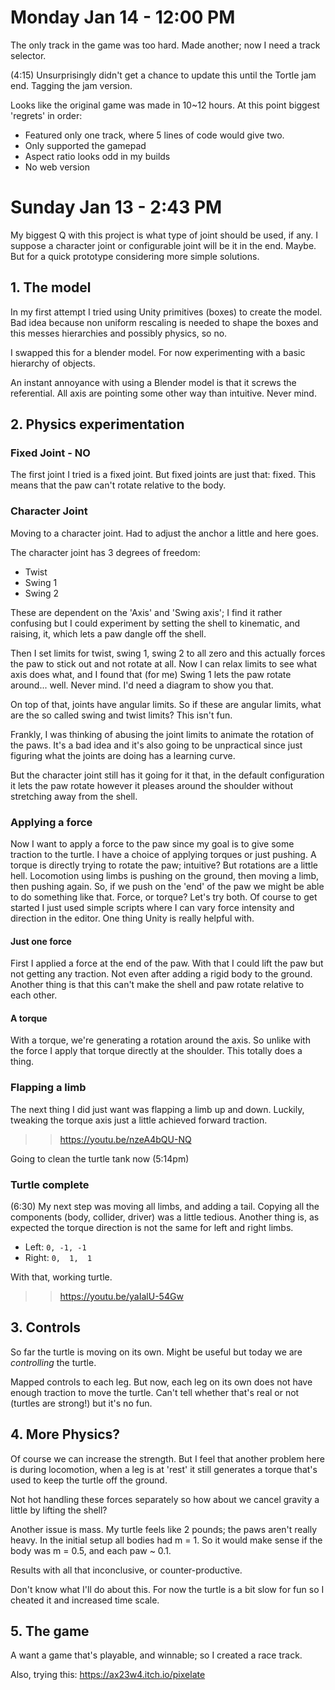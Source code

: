 # Monday Jan 14 - 12:00 PM

The only track in the game was too hard. Made another;
now I need a track selector.

(4:15) Unsurprisingly didn't get a chance to update this until
the Tortle jam end. Tagging the jam version.

Looks like the original game was made in 10~12 hours. At this
point biggest 'regrets' in order:

- Featured only one track, where 5 lines of code would give two.
- Only supported the gamepad
- Aspect ratio looks odd in my builds
- No web version

# Sunday Jan 13 - 2:43 PM

My biggest Q with this project is what type of joint should be used, if any. I
suppose a character joint or configurable joint will be it in the end. Maybe.
But for a quick prototype considering more simple solutions.

## 1. The model

In my first attempt I tried using Unity primitives (boxes) to create the model.
Bad idea because non uniform rescaling is needed to shape the boxes and this
messes hierarchies and possibly physics, so no.

I swapped this for a blender model. For now experimenting with a basic
hierarchy of objects.

An instant annoyance with using a Blender model is that it screws the
referential. All axis are pointing some other way than intuitive. Never mind.

## 2. Physics experimentation

### Fixed Joint - NO

The first joint I tried is a fixed joint. But fixed joints are just that:
fixed. This means that the paw can't rotate relative to the body.

### Character Joint

Moving to a character joint. Had to adjust the anchor a little and here goes.

The character joint has 3 degrees of freedom:
- Twist
- Swing 1
- Swing 2

These are dependent on the 'Axis' and 'Swing axis'; I find it rather confusing
but I could experiment by setting the shell to kinematic, and raising, it,
which lets a paw dangle off the shell.

Then I set limits for twist, swing 1, swing 2 to all zero and this actually
forces the paw to stick out and not rotate at all. Now I can relax limits to
see what axis does what, and I found that (for me) Swing 1 lets the paw rotate
around... well. Never mind. I'd need a diagram to show you that.

On top of that, joints have angular limits. So if these are angular limits,
what are the so called swing and twist limits? This isn't fun.

Frankly, I was thinking of abusing the joint limits to animate the rotation of
the paws. It's a bad idea and it's also going to be unpractical since just
figuring what the joints are doing has a learning curve.

But the character joint still has it going for it that, in the default
configuration it lets the paw rotate however it pleases around the shoulder
without stretching away from the shell.

### Applying a force

Now I want to apply a force to the paw since my goal is to give some traction
to the turtle. I have a choice of applying torques or just pushing.
A torque is directly trying to rotate the paw; intuitive? But rotations are a
little hell.
Locomotion using limbs is pushing on the ground, then moving a limb, then
pushing again. So, if we push on the 'end' of the paw we might be able to do
something like that.
Force, or torque? Let's try both. Of course to get started I just used simple
scripts where I can vary force intensity and direction in the editor. One
thing Unity is really helpful with.

#### Just one force

First I applied a force at the end of the paw. With that I could lift the paw
but not getting any traction. Not even after adding a rigid body to the ground.
Another thing is that this can't make the shell and paw rotate relative to each
other.

#### A torque

With a torque, we're generating a rotation around the axis. So unlike with the
force I apply that torque directly at the shoulder. This totally does a thing.

### Flapping a limb

The next thing I did just want was flapping a limb up and down. Luckily,
tweaking the torque axis just a little achieved forward traction.

>> https://youtu.be/nzeA4bQU-NQ

Going to clean the turtle tank now (5:14pm)

### Turtle complete

(6:30) My next step was moving all limbs, and adding a tail. Copying all the
components (body, collider, driver) was a little tedious. Another thing is,
as expected the torque direction is not the same for left and right limbs.

- Left:  `0, -1, -1`
- Right: `0,  1,  1`

With that, working turtle.

>> https://youtu.be/yaIalU-54Gw

## 3. Controls

So far the turtle is moving on its own. Might be useful but today we are
*controlling* the turtle.

Mapped controls to each leg. But now, each leg on its own does not have enough
traction to move the turtle. Can't tell whether that's real or not
(turtles are strong!) but it's no fun.

## 4. More Physics?

Of course we can increase the strength. But I feel that another problem here
is during locomotion, when a leg is at 'rest' it still generates a torque
that's used to keep the turtle off the ground.

Not hot handling these forces separately so how about we cancel gravity a
little by lifting the shell?

Another issue is mass. My turtle feels like 2 pounds; the paws aren't really heavy. In the initial setup all bodies had m = 1. So it would make sense if
the body was m = 0.5, and each paw ~ 0.1.

Results with all that inconclusive, or counter-productive.

Don't know what I'll do about this. For now the turtle is a bit slow for fun
so I cheated it and increased time scale.

## 5. The game

A want a game that's playable, and winnable; so I created a race track.

Also, trying this: https://ax23w4.itch.io/pixelate
